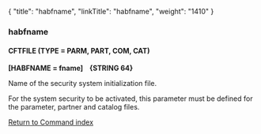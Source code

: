 {
    "title": "habfname",
    "linkTitle": "habfname",
    "weight": "1410"
}<span id="habfname"></span>

### habfname

#### CFTFILE (TYPE = PARM, PART, COM, CAT)

****[HABFNAME =
fname]    {STRING
64}****

Name of the security system initialization
file.  

For the system security to be activated, this parameter must be defined
for the parameter, partner and catalog files.

[Return to Command index](../../)
